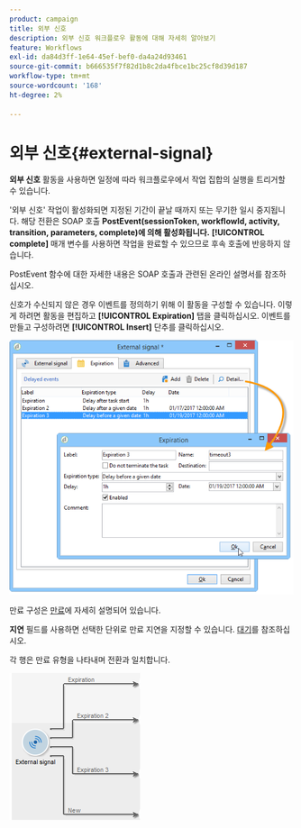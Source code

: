 ```yaml
---
product: campaign
title: 외부 신호
description: 외부 신호 워크플로우 활동에 대해 자세히 알아보기
feature: Workflows
exl-id: da84d3ff-1e64-45ef-bef0-da4a24d93461
source-git-commit: b666535f7f82d1b8c2da4fbce1bc25cf8d39d187
workflow-type: tm+mt
source-wordcount: '168'
ht-degree: 2%

---
```


# 외부 신호{#external-signal}



**외부 신호** 활동을 사용하면 일정에 따라 워크플로우에서 작업 집합의 실행을 트리거할 수 있습니다.

&#39;외부 신호&#39; 작업이 활성화되면 지정된 기간이 끝날 때까지 또는 무기한 일시 중지됩니다. 해당 전환은 SOAP 호출 **PostEvent(sessionToken, workflowId, activity, transition, parameters, complete)에 의해 활성화됩니다.** **[!UICONTROL complete]** 매개 변수를 사용하면 작업을 완료할 수 있으므로 후속 호출에 반응하지 않습니다.

PostEvent 함수에 대한 자세한 내용은 SOAP 호출과 관련된 온라인 설명서를 참조하십시오.

신호가 수신되지 않은 경우 이벤트를 정의하기 위해 이 활동을 구성할 수 있습니다. 이렇게 하려면 활동을 편집하고 **[!UICONTROL Expiration]** 탭을 클릭하십시오. 이벤트를 만들고 구성하려면 **[!UICONTROL Insert]** 단추를 클릭하십시오.

![](assets/edit_signal.png)

만료 구성은 [만료](defining-approvals.md)에 자세히 설명되어 있습니다.

**지연** 필드를 사용하면 선택한 단위로 만료 지연을 지정할 수 있습니다. [대기](wait.md)를 참조하십시오.

각 행은 만료 유형을 나타내며 전환과 일치합니다.

![](assets/external_sign_diag.png)
